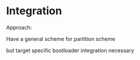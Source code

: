 # Integration

Approach:

Have a general scheme for partition scheme

but target specific bootloader integration necessary

